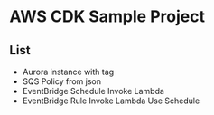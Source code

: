 
# AWS CDK Sample Project

## List

- Aurora instance with tag
- SQS Policy from json
- EventBridge Schedule Invoke Lambda
- EventBridge Rule Invoke Lambda Use Schedule
